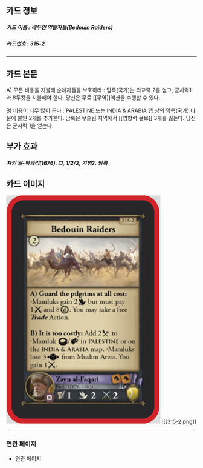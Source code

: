 ## 카드 정보
##### 카드 이름 : 베두인 약탈자들(Bedouin Raiders)
##### 카드번호 : 315-2
---
## 카드 본문

A) 모든 비용을 지불해 순례자들을 보호하라 : 맘룩(국가)는 외교력 2를 얻고, 군사력1 과 8두캇을 지불해야 한다. 당신은 무료 [[무역]]액션을 수행할 수 있다.

B) 비용이 너무 많이 든다 : PALESTINE 또는 INDIA & ARABIA 맵 상의 맘룩(국가) 타운에 불안 2개를 추가한다. 맘룩은 무슬림 지역에서 [[영향력 큐브]] 3개를 잃는다. 당신은 군사력 1을 얻는다.

## 부가 효과
##### 자인 알-파콰리(1676). □, 1/2/2, 기병2. 맘룩

## 카드 이미지
<img src="\Assets\315-2.png"/>
![[315-2.png]]

--- 

### 연관 페이지
- 연관 페이지
